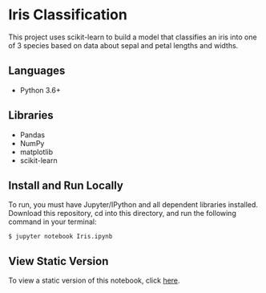 # Iris Classification

This project uses scikit-learn to build a model that classifies an iris into one of 3 species based on data about sepal and petal lengths and widths.

## Languages
- Python 3.6+

## Libraries
- Pandas
- NumPy
- matplotlib
- scikit-learn

## Install and Run Locally
To run, you must have Jupyter/IPython and all dependent libraries installed. Download this repository, cd into this directory, and run the following command in your terminal:

```
$ jupyter notebook Iris.ipynb
```

## View Static Version
To view a static version of this notebook, click [here]('./Iris.ipynb').
